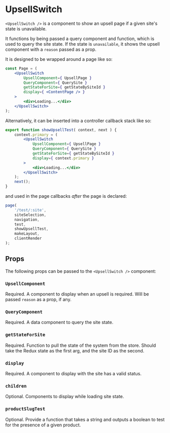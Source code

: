 # UpsellSwitch

`<UpsellSwitch />` is a component to show an upsell page if a given site's state is unavailable.

It functions by being passed a query component and function, which is used to query the site state. If the state is `unavailable`, it shows the upsell component with a `reason` passed as a prop.

It is designed to be wrapped around a page like so:
```jsx
const Page = (
	<UpsellSwitch
		UpsellComponent={ UpsellPage }
		QueryComponent={ QuerySite }
		getStateForSite={ getStateBySiteId }
		display={ <ContentPage /> }
	>
		<div>Loading...</div>
	</UpsellSwitch>
);
```
Alternatively, it can be inserted into a controller callback stack like so:
```jsx
export function showUpsellTest( context, next ) {
	context.primary = (
		<UpsellSwitch
			UpsellComponent={ UpsellPage }
			QueryComponent={ QuerySite }
			getStateForSite={ getStateBySiteId }
			display={ context.primary }
		>
			<div>Loading...</div>
		</UpsellSwitch>
	);
	next();
}
```
and used in the page callbacks _after_ the page is declared:
```js
page(
	'/test/:site',
	siteSelection,
	navigation,
	test,
	showUpsellTest,
	makeLayout,
	clientRender
);
```
## Props
The following props can be passed to the `<UpsellSwitch />` component:
### `UpsellComponent`
Required. A component to display when an upsell is required. Will be passed `reason` as a prop, if any.
### `QueryComponent`
Required. A data component to query the site state.
### `getStateForSite`
Required. Function to pull the state of the system from the store. Should take the Redux state as the first arg, and the site ID as the second.
### `display`
Required. A component to display with the site has a valid status.
### `children`
Optional. Components to display while loading site state.
### `productSlugTest`
Optional. Provide a function that takes a string and outputs a boolean to test for the presence of a given product.

